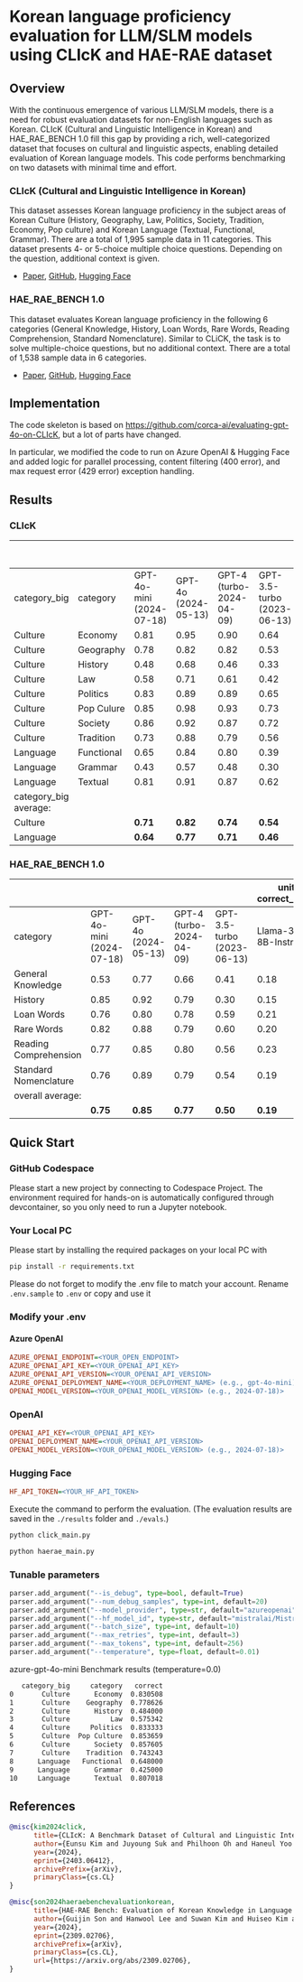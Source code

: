 # Korean language proficiency evaluation for LLM/SLM models using CLIcK and HAE-RAE dataset

## Overview

With the continuous emergence of various LLM/SLM models, there is a need for robust evaluation datasets for non-English languages such as Korean. CLIcK (Cultural and Linguistic Intelligence in Korean) and HAE_RAE_BENCH 1.0 fill this gap by providing a rich, well-categorized dataset that focuses on cultural and linguistic aspects, enabling detailed evaluation of Korean language models. This code performs benchmarking on two datasets with minimal time and effort.

### CLIcK (Cultural and Linguistic Intelligence in Korean)
This dataset assesses Korean language proficiency in the subject areas of Korean Culture (History, Geography, Law, Politics, Society, Tradition, Economy, Pop culture) and Korean Language (Textual, Functional, Grammar). There are a total of 1,995 sample data in 11 categories. This dataset presents 4- or 5-choice multiple choice questions. Depending on the question, additional context is given.

- [Paper](https://arxiv.org/abs/2403.06412), [GitHub](https://github.com/rladmstn1714/CLIcK), [Hugging Face](https://huggingface.co/datasets/EunsuKim/CLIcK)

### HAE_RAE_BENCH 1.0
This dataset evaluates Korean language proficiency in the following 6 categories (General Knowledge, History, Loan Words, Rare Words, Reading Comprehension, Standard Nomenclature). Similar to CLiCK, the task is to solve multiple-choice questions, but no additional context. There are a total of 1,538 sample data in 6 categories.

- [Paper](https://arxiv.org/abs/2309.02706), [GitHub](https://github.com/HAE-RAE/HAE-RAE-BENCH), [Hugging Face](https://huggingface.co/datasets/HAERAE-HUB/HAE_RAE_BENCH_1.0)

## Implementation

The code skeleton is based on https://github.com/corca-ai/evaluating-gpt-4o-on-CLIcK, but a lot of parts have changed. 

In particular, we modified the code to run on Azure OpenAI & Hugging Face and added logic for parallel processing, content filtering (400 error), and max request error (429 error) exception handling. 

## Results

### CLIcK

|                       |            |                          |                        |                             |                               | unit: correct_mean         |
| --------------------- | ---------- | ------------------------ | ---------------------- | --------------------------- | ----------------------------- | -------------------------- |
| category_big          | category   | GPT-4o-mini (2024-07-18) | GPT-4o<br>(2024-05-13) | GPT-4<br>(turbo-2024-04-09) | GPT-3.5-turbo<br>(2023-06-13) | Llama-3.1-8B-Instruct |
| Culture               | Economy    | 0.81                     | 0.95                   | 0.90                        | 0.64                          | 0.42                       |
| Culture               | Geography  | 0.78                     | 0.82                   | 0.82                        | 0.53                          | 0.34                       |
| Culture               | History    | 0.48                     | 0.68                   | 0.46                        | 0.33                          | 0.23                       |
| Culture               | Law        | 0.58                     | 0.71                   | 0.61                        | 0.42                          | 0.32                       |
| Culture               | Politics   | 0.83                     | 0.89                   | 0.89                        | 0.65                          | 0.39                       |
| Culture               | Pop Culure | 0.85                     | 0.98                   | 0.93                        | 0.73                          | 0.39                       |
| Culture               | Society    | 0.86                     | 0.92                   | 0.87                        | 0.72                          | 0.44                       |
| Culture               | Tradition  | 0.73                     | 0.88                   | 0.79                        | 0.56                          | 0.37                       |
| Language              | Functional | 0.65                     | 0.84                   | 0.80                        | 0.39                          | 0.13                       |
| Language              | Grammar    | 0.43                     | 0.57                   | 0.48                        | 0.30                          | 0.22                       |
| Language              | Textual    | 0.81                     | 0.91                   | 0.87                        | 0.62                          | 0.22                       |
| category_big average: |            |                          |                        |                             |                               |
| Culture               |            | **0.71**                     | **0.82**                   | **0.74**                        | **0.54**                          | **0.35**                       |
| Language              |            | **0.64**                     | **0.77**                   | **0.71**                        | **0.46**                          | **0.20**                       |


### HAE_RAE_BENCH 1.0

|                       |                          |                        |                             |                               | unit: correct_mean    |
| --------------------- | ------------------------ | ---------------------- | --------------------------- | ----------------------------- | --------------------- |
| category              | GPT-4o-mini (2024-07-18) | GPT-4o<br>(2024-05-13) | GPT-4<br>(turbo-2024-04-09) | GPT-3.5-turbo<br>(2023-06-13) | Llama-3.1-8B-Instruct |
| General Knowledge     | 0.53                     | 0.77                   | 0.66                        | 0.41                          | 0.18                  |
| History               | 0.85                     | 0.92                   | 0.79                        | 0.30                          | 0.15                  |
| Loan Words            | 0.76                     | 0.80                   | 0.78                        | 0.59                          | 0.21                  |
| Rare Words            | 0.82                     | 0.88                   | 0.79                        | 0.60                          | 0.20                  |
| Reading Comprehension | 0.77                     | 0.85                   | 0.80                        | 0.56                          | 0.23                  |
| Standard Nomenclature | 0.76                     | 0.89                   | 0.79                        | 0.54                          | 0.19                  |
| overall average:      |                          |                        |                             |                               |                       |
|                       | **0.75**                     | **0.85**                   | **0.77**                        | **0.50**                          | **0.19**                  |

## Quick Start

### GitHub Codespace
Please start a new project by connecting to Codespace Project. The environment required for hands-on is automatically configured through devcontainer, so you only need to run a Jupyter notebook.

### Your Local PC
Please start by installing the required packages on your local PC with

```bash
pip install -r requirements.txt
```

Please do not forget to modify the .env file to match your account. Rename `.env.sample` to `.env` or copy and use it

### Modify your .env

#### Azure OpenAI
```ini
AZURE_OPENAI_ENDPOINT=<YOUR_OPEN_ENDPOINT>
AZURE_OPENAI_API_KEY=<YOUR_OPENAI_API_KEY>
AZURE_OPENAI_API_VERSION=<YOUR_OPENAI_API_VERSION>
AZURE_OPENAI_DEPLOYMENT_NAME=<YOUR_DEPLOYMENT_NAME> (e.g., gpt-4o-mini)>
OPENAI_MODEL_VERSION=<YOUR_OPENAI_MODEL_VERSION> (e.g., 2024-07-18)>
```

### OpenAI
```ini
OPENAI_API_KEY=<YOUR_OPENAI_API_KEY>
OPENAI_DEPLOYMENT_NAME=<YOUR_OPENAI_API_VERSION>
OPENAI_MODEL_VERSION=<YOUR_OPENAI_MODEL_VERSION> (e.g., 2024-07-18)>
```

### Hugging Face
```ini
HF_API_TOKEN=<YOUR_HF_API_TOKEN>
```

Execute the command to perform the evaluation. (The evaluation results are saved in the `./results` folder and `./evals`.)
   
```bash
python click_main.py

python haerae_main.py

```

### Tunable parameters
```python
parser.add_argument("--is_debug", type=bool, default=True)
parser.add_argument("--num_debug_samples", type=int, default=20)
parser.add_argument("--model_provider", type=str, default="azureopenai")
parser.add_argument("--hf_model_id", type=str, default="mistralai/Mistral-7B-Instruct-v0.2")
parser.add_argument("--batch_size", type=int, default=10)
parser.add_argument("--max_retries", type=int, default=3)
parser.add_argument("--max_tokens", type=int, default=256)
parser.add_argument("--temperature", type=float, default=0.01)
```

azure-gpt-4o-mini Benchmark results (temperature=0.0)
```bash
   category_big     category   correct
0       Culture      Economy  0.830508
1       Culture    Geography  0.778626
2       Culture      History  0.484000
3       Culture          Law  0.575342
4       Culture     Politics  0.833333
5       Culture  Pop Culture  0.853659
6       Culture      Society  0.857605
7       Culture    Tradition  0.743243
8      Language   Functional  0.648000
9      Language      Grammar  0.425000
10     Language      Textual  0.807018
```


## References

```bibtex
@misc{kim2024click,
      title={CLIcK: A Benchmark Dataset of Cultural and Linguistic Intelligence in Korean}, 
      author={Eunsu Kim and Juyoung Suk and Philhoon Oh and Haneul Yoo and James Thorne and Alice Oh},
      year={2024},
      eprint={2403.06412},
      archivePrefix={arXiv},
      primaryClass={cs.CL}
}

@misc{son2024haeraebenchevaluationkorean,
      title={HAE-RAE Bench: Evaluation of Korean Knowledge in Language Models}, 
      author={Guijin Son and Hanwool Lee and Suwan Kim and Huiseo Kim and Jaecheol Lee and Je Won Yeom and Jihyu Jung and Jung Woo Kim and Songseong Kim},
      year={2024},
      eprint={2309.02706},
      archivePrefix={arXiv},
      primaryClass={cs.CL},
      url={https://arxiv.org/abs/2309.02706}, 
}
```